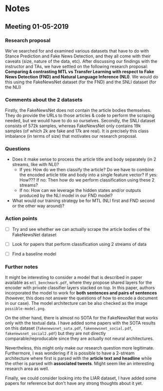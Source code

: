 # Notes
## Meeting 01-05-2019
### Research proposal
We've searched for and examined various datasets that have to do with Stance Prediction and Fake News Detection, and they all come with their caveats (size, nature of the data, etc).
After discussing our findings with the instructor and TAs, we have settled on the following research proposal: **Comparing & contrasting MTL vs Transfer Learning with respect to Fake News Detection (FND) and Natural Language Inference (NLI)**. 
We would do this using the FakeNewsNet dataset (for the FND) and the SNLI dataset (for the NLI)

### Comments about the 2 datasets
Firstly, the FakeNewsNet does not contain the article bodies themselves. They do provide the URLs to those articles & code to perform the scraping needed, but we would have to do so ourselves.
Secondly, the SNLI dataset consists of 572k samples, whereas FakeNewsNet only contains 19k samples (of which 2k are fake and 17k are real). 
It is precisely this class imbalance (in terms of size) that motivates our research proposal.

### Questions
 - Does it make sense to process the article title and body separately (in 2 streams, like with NLI)?
	 - If yes: How do we then classify the article? Do we have to combine the encoded article title and body into a single feature vector? If yes: How??? If no: Then how do we perform classification using these 2 streams?
   - If no: How can we leverage the hidden states and/or outputs produced by the NLI model in our FND model?
 - What would our training strategy be for MTL (NLI first and FND second or the other way around)?
  
### Action points
 - [ ] Try and see whether we can actually scrape the article bodies of the FakeNewsNet dataset
 - [ ] Look for papers that perform classification using 2 streams of data
 - [ ] Find a baseline model


### Further notes
It might be interesting to consider a model that is described in paper available as `mtl_benchmark.pdf`, where they propose shared layers for the encoder with private classifier layers stacked on top. In this paper, authors incorporated the model to work for **both sentences and pairs of sentences** (however, this does not answer the questions of how to encode a document in our case). The model architecture can be also checked as the image `possible-model.png`.

On the other hand, there is almost no SOTA for the FakeNewsNet that works only with the textual data. I have added some papers with the SOTA results on this dataset (`fakenewsnet_sota.pdf`, `fakenewsnet_social.pdf`, `fakenewsnet_social2.pdf`) but they are not directly comparable/reproducable since they are actually not neural architectures.

Nevertheless, this might only make our research question more legitimate. Furthermore, I was wondering if it is possible to have a 2-stream architecture where first is parsed with the **article text and headline** while the other is parsed with **associated tweets**. Might seem like an interesting research area as well.

Finally, we could consider looking into the LIAR dataset, I have added some papers for reference but don't have any strong thoughts about it yet. 